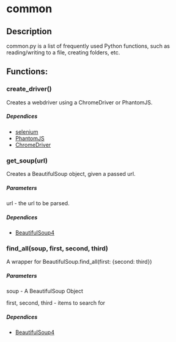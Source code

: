 # common
## Description
common.py is a list of frequently used Python functions, such as reading/writing to a file, creating folders, etc.

## Functions:

### create_driver()
Creates a webdriver using a ChromeDriver or PhantomJS.
##### Dependices
 - [selenium](http://www.seleniumhq.org/)
 - [PhantomJS](http://phantomjs.org/)
 - [ChromeDriver](https://sites.google.com/a/chromium.org/chromedriver/)
 
### get_soup(url)
Creates a BeautifulSoup object, given a passed url.
##### Parameters
url - the url to be parsed. 
##### Dependices
- [BeautifulSoup4](https://www.crummy.com/software/BeautifulSoup/)

### find_all(soup, first, second, third)
A wrapper for BeautifulSoup.find_all(first: {second: third})
##### Parameters
soup - A BeautifulSoup Object

first, second, third - items to search for
##### Dependices
- [BeautifulSoup4](https://www.crummy.com/software/BeautifulSoup/)
